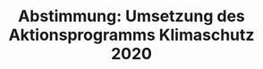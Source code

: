 ---
abstimmung:
  abstimmung: 1
  bundestagssitzung: 143
  legislaturperiode: 18
categories:
- Umwelt
- Energie
- Todo
data:
- title: Abstimmungsergebnis 20151203_1-data.pdf
  url: /res/abstimmungsliste/20151203_1-data.pdf
- title: Abstimmungsergebnis 20151203_1_xls-data.csv
  url: /res/abstimmungsliste/analyses/20151203_1_xls-data.csv
documents:
- local: /res/abstimmungsdaten/018-143-01/1805489.pdf
  title: Drucksache 18/05489.pdf
  url: http://dip21.bundestag.de/dip21/btd/18/054/1805489.pdf
- local: /res/abstimmungsdaten/018-143-01/1806763.pdf
  title: Drucksache 18/06763.pdf
  url: http://dip21.bundestag.de/dip21/btd/18/067/1806763.pdf
- local: /res/abstimmungsdaten/018-143-01/1806900.pdf
  title: Drucksache 18/06900.pdf
  url: http://dip21.bundestag.de/dip21/btd/18/069/1806900.pdf
ergebnis:
  cdu/csu:
    enthaltung: 0
    gesamt: 310
    ja: 0
    nein: 287
    nichtabgegeben: 23
    ungueltig: 0
  die.linke:
    enthaltung: 0
    gesamt: 64
    ja: 58
    nein: 0
    nichtabgegeben: 6
    ungueltig: 0
  file: 20151203_1_xls-data.csv
  gruenen:
    enthaltung: 0
    gesamt: 63
    ja: 60
    nein: 0
    nichtabgegeben: 3
    ungueltig: 0
  spd:
    enthaltung: 0
    gesamt: 193
    ja: 0
    nein: 174
    nichtabgegeben: 19
    ungueltig: 0
layout: abstimmung
links:
- title: https://www.bundestag.de/parlament/plenum/abstimmung/abstimmung?id=377
  url: https://www.bundestag.de/parlament/plenum/abstimmung/abstimmung?id=377
- title: http://www.abgeordnetenwatch.de/umsetzung_aktionsprogramm_klimaschutz_2020-1105-778.html
  url: http://www.abgeordnetenwatch.de/umsetzung_aktionsprogramm_klimaschutz_2020-1105-778.html
preview: "Deutscher Bundestag\n\n143. Sitzung des Deutschen Bundestages\nam Donnerstag,\
  \ 3.Dezember 2015\n\nEndg\xFCltiges Ergebnis der Namentlichen Abstimmung Nr. 1\n\
  \nEntschlie\xDFungsantrag der Abgeordneten Annalena Baerbock, B\xE4rbel H\xF6hn,\
  \ Oliver Krischer,\nweiterer Abgeordneter und der Fraktion B\xDCNDNIS 90/DIE GR\xDC\
  NEN\nzu der Beratung der Antwort der Bundesregierung auf die Gro\xDFe Anfrage der\
  \ Abgeordneten\nB\xE4rbel H\xF6hn, Oliver Krischer, Annalena Baerbock, weiterer\
  \ Abgeordneter und der Fraktion\nB\xDCNDNIS 90/DIE GR\xDCNEN\nUmsetzung des Aktionsprogramms\
  \ Klimaschutz 2020\nDrs. 18/5489, 18/6763 und 18/6900\n\nAbgegebene Stimmen insgesamt:\n\
  \n579\n\nNicht abgegebene Stimmen:\nJa-Stimmen:\n\n51\n118\n\nNein-Stimmen:\n\n\
  461\n\nEnthaltungen:\n\n0\n\nUng\xFCltige:\n\n0\n\nBerlin, den 03.12.2015\n\nBeginn:\
  \ 12:04\nEnde: 12:07\n"
tags:
- Umwelt
- Klima
title: 'Abstimmung: Umsetzung des Aktionsprogramms Klimaschutz 2020'
---